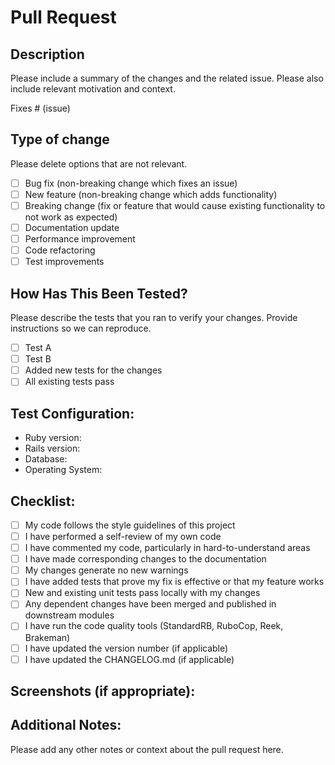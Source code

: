 # Pull Request

## Description
Please include a summary of the changes and the related issue. Please also include relevant motivation and context.

Fixes # (issue)

## Type of change
Please delete options that are not relevant.

- [ ] Bug fix (non-breaking change which fixes an issue)
- [ ] New feature (non-breaking change which adds functionality)
- [ ] Breaking change (fix or feature that would cause existing functionality to not work as expected)
- [ ] Documentation update
- [ ] Performance improvement
- [ ] Code refactoring
- [ ] Test improvements

## How Has This Been Tested?
Please describe the tests that you ran to verify your changes. Provide instructions so we can reproduce.

- [ ] Test A
- [ ] Test B
- [ ] Added new tests for the changes
- [ ] All existing tests pass

## Test Configuration:
* Ruby version:
* Rails version:
* Database:
* Operating System:

## Checklist:
- [ ] My code follows the style guidelines of this project
- [ ] I have performed a self-review of my own code
- [ ] I have commented my code, particularly in hard-to-understand areas
- [ ] I have made corresponding changes to the documentation
- [ ] My changes generate no new warnings
- [ ] I have added tests that prove my fix is effective or that my feature works
- [ ] New and existing unit tests pass locally with my changes
- [ ] Any dependent changes have been merged and published in downstream modules
- [ ] I have run the code quality tools (StandardRB, RuboCop, Reek, Brakeman)
- [ ] I have updated the version number (if applicable)
- [ ] I have updated the CHANGELOG.md (if applicable)

## Screenshots (if appropriate):

## Additional Notes:
Please add any other notes or context about the pull request here.
